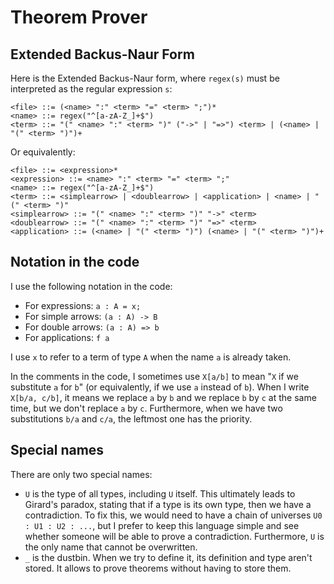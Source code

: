 # Theorem Prover

## Extended Backus-Naur Form
Here is the Extended Backus-Naur form, where `regex(s)` must be interpreted as the regular expression `s`:
```
<file> ::= (<name> ":" <term> "=" <term> ";")*
<name> ::= regex("^[a-zA-Z_]+$")
<term> ::= "(" <name> ":" <term> ")" ("->" | "=>") <term> | (<name> | "(" <term> ")")+
```

Or equivalently:
```
<file> ::= <expression>*
<expression> ::= <name> ":" <term> "=" <term> ";"
<name> ::= regex("^[a-zA-Z_]+$")
<term> ::= <simplearrow> | <doublearrow> | <application> | <name> | "(" <term> ")"
<simplearrow> ::= "(" <name> ":" <term> ")" "->" <term>
<doublearrow> ::= "(" <name> ":" <term> ")" "=>" <term>
<application> ::= (<name> | "(" <term> ")") (<name> | "(" <term> ")")+
```

## Notation in the code
I use the following notation in the code:
- For expressions: `a : A = x;`
- For simple arrows: `(a : A) -> B`
- For double arrows: `(a : A) => b`
- For applications: `f a`

I use `x` to refer to a term of type `A` when the name `a` is already taken.

In the comments in the code, I sometimes use `X[a/b]` to mean "`X` if we substitute `a` for `b`" (or equivalently, if we use `a` instead of `b`). When I write `X[b/a, c/b]`, it means we replace `a` by `b` and we replace `b` by `c` at the same time, but we don't replace `a` by `c`. Furthermore, when we have two substitutions `b/a` and `c/a`, the leftmost one has the priority.

## Special names
There are only two special names:
- `U` is the type of all types, including `U` itself. This ultimately leads to Girard's paradox, stating that if a type is its own type, then we have a contradiction. To fix this, we would need to have a chain of universes `U0 : U1 : U2 : ...`, but I prefer to keep this language simple and see whether someone will be able to prove a contradiction. Furthermore, `U` is the only name that cannot be overwritten.
- `_` is the dustbin. When we try to define it, its definition and type aren't stored. It allows to prove theorems without having to store them.
